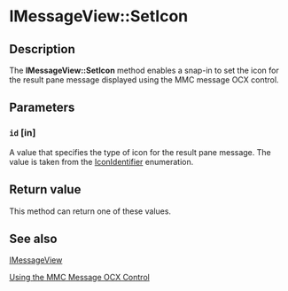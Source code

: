 # IMessageView::SetIcon

## Description

The **IMessageView::SetIcon** method enables a snap-in to set the icon for the result pane message displayed using the MMC message OCX control.

## Parameters

### `id` [in]

A value that specifies the type of icon for the result pane message. The value is taken from the
[IconIdentifier](https://learn.microsoft.com/windows/desktop/api/mmc/ne-mmc-iconidentifier) enumeration.

## Return value

This method can return one of these values.

## See also

[IMessageView](https://learn.microsoft.com/windows/desktop/api/mmc/nn-mmc-imessageview)

[Using the MMC Message OCX Control](https://learn.microsoft.com/previous-versions/windows/desktop/mmc/using-the-mmc-message-ocx-control)